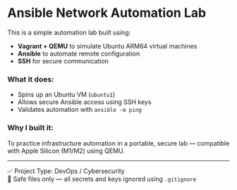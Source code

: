 # Ansible Network Automation Lab

This is a simple automation lab built using:
- **Vagrant + QEMU** to simulate Ubuntu ARM64 virtual machines
- **Ansible** to automate remote configuration
- **SSH** for secure communication

### What it does:
- Spins up an Ubuntu VM (`ubuntu1`)
- Allows secure Ansible access using SSH keys
- Validates automation with `ansible -m ping`

### Why I built it:
To practice infrastructure automation in a portable, secure lab — compatible with Apple Silicon (M1/M2) using QEMU.

---

✅ Project Type: DevOps / Cybersecurity  
🔐 Safe files only — all secrets and keys ignored using `.gitignore`


